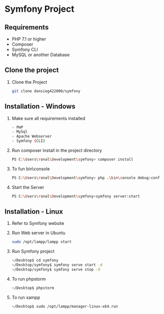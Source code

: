 # Symfony Project

## Requirements

- PHP 7.1 or higher
- Composer
- Symfony CLI
- MySQL or another Database

## Clone the project

1. Clone the Project
   ```bash
   git clone dansieg422000/symfony

## Installation - Windows

1. Make sure all requirements installed
   ```bash
   - PHP
   - MySql
   - Apache Webserver
   - Symfony (CLI)

2. Run composer install in the project directory
   ```bash
   PS C:\Users\ronal\Development\symfony> composer install
   
3. To fun bin\console
   ```bash
   PS C:\Users\ronal\Development\symfony> php .\bin\console debug:config api_platform
   
3. Start the Server
   ```bash
   PS C:\Users\ronal\Development\symfony>symfony server:start
   
## Installation - Linux

1. Refer to Symfony website

2. Run Web server in Ubuntu
   ```bash
   sudo /opt/lampp/lampp start
   
3. Run Symfony project
   ```bash
   ~/Desktop$ cd symfony
   ~/Desktop/symfony$ symfony serve start -d
   ~/Desktop/symfony$ symfony serve stop -d
   
4. To run phpstorm
   ```bash
   ~/Desktop$ phpstorm
   
5. To run xampp
   ```bash
   ~/Desktop$ sudo /opt/lampp/manager-linux-x64.run
